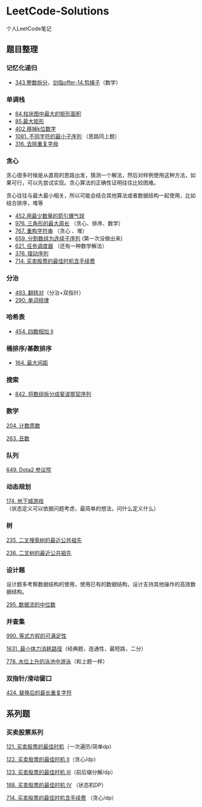 # LeetCode-Solutions
个人LeetCode笔记



## 题目整理

### **记忆化递归**

- [343.整数拆分](https://leetcode-cn.com/problems/integer-break/)，[剑指offer-14.剪绳子](https://leetcode-cn.com/problems/jian-sheng-zi-lcof/)（数学）

### 单调栈

- [84.柱状图中最大的矩形面积](https://leetcode-cn.com/problems/largest-rectangle-in-histogram/)
- [85.最大矩形](https://leetcode-cn.com/problems/maximal-rectangle/)
- [402.移掉k位数字](https://leetcode-cn.com/problems/remove-k-digits/)
- [1081. 不同字符的最小子序列](https://leetcode-cn.com/problems/smallest-subsequence-of-distinct-characters/) （思路同上题）
- [316. 去除重复字母](https://leetcode-cn.com/problems/remove-duplicate-letters/)

### 贪心

贪心很多时候是从直观的思路出发，猜测一个解法，然后对样例使用这种方法，如果可行，可以先尝试实现。贪心算法的正确性证明往往比较困难。

贪心往往与最大最小相关，所以可能会结合其他算法或者数据结构一起使用，比如结合排序，堆等

- [452.用最少数量的箭引爆气球](https://leetcode-cn.com/problems/minimum-number-of-arrows-to-burst-balloons/)
- [976. 三角形的最大周长](https://leetcode-cn.com/problems/largest-perimeter-triangle/) （贪心、排序、数学）
- [767. 重构字符串](https://leetcode-cn.com/problems/reorganize-string/) （贪心 、堆）
- [659. 分割数组为连续子序列](https://leetcode-cn.com/problems/split-array-into-consecutive-subsequences/) (第一次没做出来)
- [621. 任务调度器](https://leetcode-cn.com/problems/task-scheduler/) （还有一种数学解法）
- [376. 摆动序列](https://leetcode-cn.com/problems/wiggle-subsequence/)
- [714. 买卖股票的最佳时机含手续费](https://leetcode-cn.com/problems/best-time-to-buy-and-sell-stock-with-transaction-fee/)

### 分治

- [493. 翻转对](https://leetcode-cn.com/problems/reverse-pairs/)（分治+双指针）
- [290. 单词规律](https://leetcode-cn.com/problems/word-pattern/)

###  哈希表

- [454. 四数相加 II](https://leetcode-cn.com/problems/4sum-ii/)

### 桶排序/基数排序

- [164. 最大间距](https://leetcode-cn.com/problems/maximum-gap/)

### 搜索

- [842. 将数组拆分成斐波那契序列](https://leetcode-cn.com/problems/split-array-into-fibonacci-sequence/)

### 数学

[204. 计数质数](https://leetcode-cn.com/problems/count-primes/)

[263. 丑数](https://leetcode-cn.com/problems/ugly-number/)

### 队列

[649. Dota2 参议院](https://leetcode-cn.com/problems/dota2-senate/)

### 动态规划

[174. 地下城游戏](https://leetcode-cn.com/problems/dungeon-game/) （状态定义可以依据问题考虑，最简单的想法，问什么定义什么）

### 树

[235. 二叉搜索树的最近公共祖先](https://leetcode-cn.com/problems/lowest-common-ancestor-of-a-binary-search-tree/)

[236. 二叉树的最近公共祖先](https://leetcode-cn.com/problems/lowest-common-ancestor-of-a-binary-tree/)

### 设计题

设计题多考察数据结构的使用，使用已有的数据结构，设计支持其他操作的高效数据结构。

[295. 数据流的中位数](https://leetcode-cn.com/problems/find-median-from-data-stream/)

### 并查集

[990. 等式方程的可满足性](https://leetcode-cn.com/problems/satisfiability-of-equality-equations/)

[1631. 最小体力消耗路径](https://leetcode-cn.com/problems/path-with-minimum-effort/)（经典题，连通性，最短路，二分）

[778. 水位上升的泳池中游泳](https://leetcode-cn.com/problems/swim-in-rising-water/)（和上题一样）



### 双指针/滑动窗口

[424. 替换后的最长重复字符](https://leetcode-cn.com/problems/longest-repeating-character-replacement/)



## 系列题

### 买卖股票系列

[121. 买卖股票的最佳时机](https://leetcode-cn.com/problems/best-time-to-buy-and-sell-stock/)（一次遍历/简单dp）

[122. 买卖股票的最佳时机 II](https://leetcode-cn.com/problems/best-time-to-buy-and-sell-stock-ii/)（贪心/dp）

[123. 买卖股票的最佳时机 III](https://leetcode-cn.com/problems/best-time-to-buy-and-sell-stock-iii/)（前后缀分解/dp）

[188. 买卖股票的最佳时机 IV](https://leetcode-cn.com/problems/best-time-to-buy-and-sell-stock-iv/) （状态机DP）

[714. 买卖股票的最佳时机含手续费](https://leetcode-cn.com/problems/best-time-to-buy-and-sell-stock-with-transaction-fee/) （贪心/dp）
